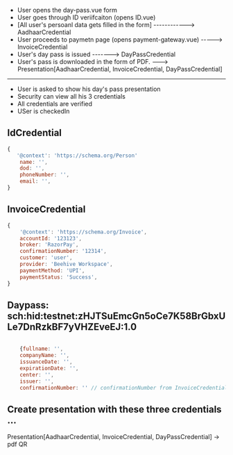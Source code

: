 - User opens the day-pass.vue form 
- User goes through ID veriifcaiton (opens ID.vue) 
- [All user's persoanl data gets filled in the form] ------------> AadhaarCredential 
- User proceeds to paymetn page (opens payment-gateway.vue) -----> InvoiceCredential
- User's day pass is issued  -------> DayPassCredential 
- User's pass is downloaded in the form of PDF. ---> Presentation[AadhaarCredential, InvoiceCredential, DayPassCredential]

--------------------------------

- User is asked to show his day's pass presentation 
- Security can view all his 3 credentials 
- All credentials are verified
- USer is checkedIn


## IdCredential

```js
{
   '@context': 'https://schema.org/Person'
    name: '',
    dod: '',
    phoneNumber: '',
    email: '',
}
```

## InvoiceCredential


```js
{
    '@context': 'https://schema.org/Invoice',
    accountId: '123123',
    broker: 'RazorPay',
    confirmationNumber: '12314',
    customer: 'user',
    provider: 'Beehive Workspace',
    paymentMethod: 'UPI',
    paymentStatus: 'Success',
}
```
## Daypass: sch:hid:testnet:zHJTSuEmcGn5oCe7K58BrGbxULe7DnRzkBF7yVHZEveEJ:1.0
```js

    {fullname: '',
    companyName: '',
    issuanceDate: '',
    expirationDate: '',
    center: '',
    issuer: '',
    confirmationNumber: '' // confirmationNumber from InvoiceCredential}

```


## Create presentation with these three credentials ... 

Presentation[AadhaarCredential, InvoiceCredential, DayPassCredential] -> pdf QR

